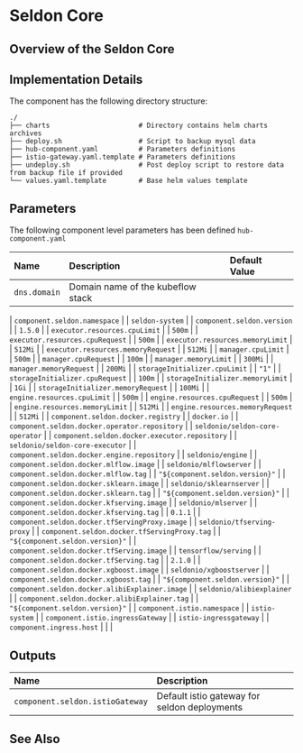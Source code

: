 # Seldon Core

## Overview of the Seldon Core

## Implementation Details

The component has the following directory structure:

```text
./
├── charts                      # Directory contains helm charts archives
├── deploy.sh                   # Script to backup mysql data
├── hub-component.yaml          # Parameters definitions
├── istio-gateway.yaml.template # Parameters definitions
├── undeploy.sh                 # Post deploy script to restore data from backup file if provided
└── values.yaml.template        # Base helm values template
```

## Parameters

The following component level parameters has been defined `hub-component.yaml`

| Name | Description | Default Value |
| :--- | :---        | :---          |
| `dns.domain` | Domain name of the kubeflow stack | |

| `component.seldon.namespace` | | `seldon-system` |
| `component.seldon.version` | | `1.5.0` |
| `executor.resources.cpuLimit` | | `500m` |
| `executor.resources.cpuRequest` | | `500m` |
| `executor.resources.memoryLimit` | | `512Mi` |
| `executor.resources.memoryRequest` | | `512Mi` |
| `manager.cpuLimit` | | `500m` |
| `manager.cpuRequest` | | `100m` |
| `manager.memoryLimit` | | `300Mi` |
| `manager.memoryRequest` | | `200Mi` |
| `storageInitializer.cpuLimit` | | `"1"` |
| `storageInitializer.cpuRequest` | | `100m` |
| `storageInitializer.memoryLimit` | | `1Gi` |
| `storageInitializer.memoryRequest` | | `100Mi` |
| `engine.resources.cpuLimit` | | `500m` |
| `engine.resources.cpuRequest` | | `500m` |
| `engine.resources.memoryLimit` | | `512Mi` |
| `engine.resources.memoryRequest` | | `512Mi` |
| `component.seldon.docker.registry` | | `docker.io` |
| `component.seldon.docker.operator.repository` | | `seldonio/seldon-core-operator` |
| `component.seldon.docker.executor.repository` | | `seldonio/seldon-core-executor` |
| `component.seldon.docker.engine.repository` | | `seldonio/engine` |
| `component.seldon.docker.mlflow.image` | | `seldonio/mlflowserver` |
| `component.seldon.docker.mlflow.tag` | | `"${component.seldon.version}"` |
| `component.seldon.docker.sklearn.image` | | `seldonio/sklearnserver` |
| `component.seldon.docker.sklearn.tag` | | `"${component.seldon.version}"` |
| `component.seldon.docker.kfserving.image` | | `seldonio/mlserver` |
| `component.seldon.docker.kfserving.tag` | | `0.1.1` |
| `component.seldon.docker.tfServingProxy.image` | | `seldonio/tfserving-proxy` |
| `component.seldon.docker.tfServingProxy.tag` | | `"${component.seldon.version}"` |
| `component.seldon.docker.tfServing.image` | | `tensorflow/serving` |
| `component.seldon.docker.tfServing.tag` | | `2.1.0` |
| `component.seldon.docker.xgboost.image` | | `seldonio/xgboostserver` |
| `component.seldon.docker.xgboost.tag` | | `"${component.seldon.version}"` |
| `component.seldon.docker.alibiExplainer.image` | | `seldonio/alibiexplainer` |
| `component.seldon.docker.alibiExplainer.tag` | | `"${component.seldon.version}"` |
| `component.istio.namespace` | | `istio-system` |
| `component.istio.ingressGateway` | | `istio-ingressgateway` |
| `component.ingress.host` | | |

## Outputs

| Name | Description |
| :--- | :---        |
| `component.seldon.istioGateway` | Default istio gateway for seldon deployments |

## See Also
